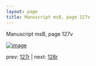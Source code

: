 ```yaml
---
layout: page
title: Manuscript msB, page 127v
---
```


Manuscript msB, page 127v

[![image](http://www.homermultitext.org/iipsrv?OBJ=IIP,1.0&FIF=/project/homer/pyramidal/deepzoom/hmt/vbbifolio/v1/vb_127v_128r.tif&WID=100&CVT=JPEG)](http://www.homermultitext.org/ict2/?urn=urn:cite2:hmt:vbbifolio.v1:vb_127v_128r)

prev:  [127r](../127r) | next:  [128r](../128r)

